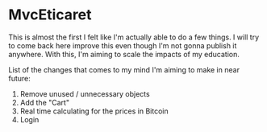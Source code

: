 # MvcEticaret

This is almost the first I felt like I'm actually able to do a few things. I will try to come back here improve this even though I'm not gonna publish it anywhere. With this, I'm aiming to scale the impacts of my education.

List of the changes that comes to my mind I'm aiming to make in near future:
1. Remove unused / unnecessary objects
2. Add the "Cart"
3. Real time calculating for the prices in Bitcoin
4. Login
